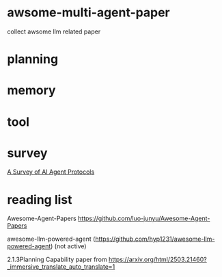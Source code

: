 # awsome-multi-agent-paper

collect awsome  llm related paper



# planning

# memory

# tool



# survey

[A Survey of AI Agent Protocols](https://arxiv.org/html/2504.1673)

# reading list

Awesome-Agent-Papers https://github.com/luo-junyu/Awesome-Agent-Papers

awesome-llm-powered-agent  (https://github.com/hyp1231/awesome-llm-powered-agent) (not active)

2.1.3Planning Capability paper from https://arxiv.org/html/2503.21460?_immersive_translate_auto_translate=1

